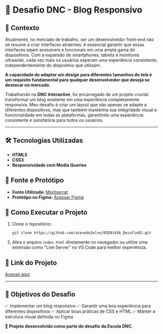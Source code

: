 # 📌 Desafio DNC - Blog Responsivo

## 📖 Contexto
Atualmente, no mercado de trabalho, ser um desenvolvedor front-end não se resume a criar interfaces atraentes: é essencial garantir que essas interfaces sejam acessíveis e funcionais em uma ampla gama de dispositivos. Com a expansão de smartphones, tablets e monitores ultrawide, cada vez mais os usuários esperam uma experiência consistente, independentemente do dispositivo que utilizam.

**A capacidade de adaptar um design para diferentes tamanhos de tela é um requisito fundamental para qualquer desenvolvedor que deseja se destacar no mercado.**

Trabalhando na **DNC Interactive**, fui encarregado de um projeto crucial: transformar um blog existente em uma experiência completamente responsiva. Meu desafio é criar um layout que não apenas se adapte a diferentes dispositivos, mas que também mantenha sua integridade visual e funcionalidade em todas as plataformas, garantindo uma experiência consistente e satisfatória para todos os usuários.

---

## 🛠 Tecnologias Utilizadas
- **HTML5**
- **CSS3**
- **Responsividade com Media Queries**

## 🎨 Fonte e Protótipo
- **Fonte Utilizada:** [Montserrat](https://fonts.google.com/specimen/Montserrat)
- **Protótipo no Figma:** [Acessar Figma](https://www.figma.com/design/p5OwBGxTYoF2nYVUhZQkzB/Simple-Responsive-Blog-Design-(Community)?node-id=0-1)

## 📂 Como Executar o Projeto
1. Clone o repositório:
   ```bash
   git clone https://github.com/azevedo2elve/RID91456_Desafio02.git
   ```
2. Abra o arquivo `index.html` diretamente no navegador ou utilize uma extensão como "Live Server" no VS Code para melhor experiência.

## 🔗 Link do Projeto
[Acesse aqui](https://blogdevnews.netlify.app/)

---

## 📌 Objetivos do Desafio
✅ Implementar um blog responsivo
✅ Garantir uma boa experiência para diferentes dispositivos
✅ Aplicar boas práticas de CSS e HTML
✅ Manter a estrutura visual definida no Figma

🚀 **Projeto desenvolvido como parte do desafio da Escola DNC.**
